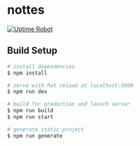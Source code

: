 # nottes

[![Uptime Robot](https://img.shields.io/uptimerobot/status/m788752184-036e7d73b566588f9bb3ede3?label=heroku)](https://stats.uptimerobot.com/kXD0runRnw/788752184)

## Build Setup

```bash
# install dependencies
$ npm install

# serve with hot reload at localhost:3000
$ npm run dev

# build for production and launch server
$ npm run build
$ npm run start

# generate static project
$ npm run generate
```
